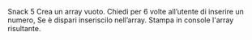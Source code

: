 Snack 5
Crea un array vuoto.
Chiedi per 6 volte all’utente di inserire un numero,
Se è dispari inseriscilo nell’array.
Stampa in console l'array risultante.